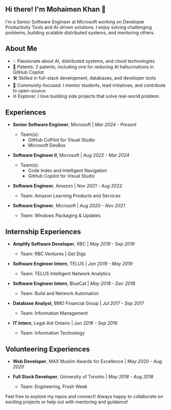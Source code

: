 ## Hi there! I'm Mohaimen Khan 👋

I'm a Senior Software Engineer at Microsoft working on Developer Productivity Tools and AI-driven solutions. I enjoy solving challenging problems, building scalable distributed systems, and mentoring others.

## About Me

- 💡 Passionate about AI, distributed systems, and cloud technologies
- 🥇 Patents: 2 patents, including one for reducing AI hallucinations in GitHub Copilot
- 🛠️ Skilled in full-stack development, databases, and developer tools
- 🚀 Community-focused: I mentor students, lead initiatives, and contribute to open-source
- 🌐 Explorer: I love building side projects that solve real-world problem.

## **Experiences**
- **Senior Software Engineer**, Microsoft | *Mar 2024 - Present*  
  - Team(s):
    - GitHub CoPilot for Visual Studio
    - Microsoft DevBox

- **Software Engineer II**, Microsoft | *Aug 2022 - Mar 2024*  
  - Team(s):
    - Code Index and Intelligent Navigation
    - GitHub Copilot for Visual Studio

- **Software Engineer**, Amazon | *Nov 2021 - Aug 2022*  
  - Team: Amazon Learning Products and Services

- **Software Engineer**, Microsoft | *Aug 2020 - Nov 2021*  
  - Team: Windows Packaging & Updates

## **Internship Experiences**
- **Amplify Software Developer**, RBC | *May 2019 - Sep 2019*  
  - Team: RBC Ventures | Get Digs  

- **Software Engineer Intern**, TELUS | *Jan 2019 - May 2019*  
  - Team: TELUS Intelligent Network Analytics  

- **Software Engineer Intern**, BlueCat | *May 2018 - Dec 2018*  
  - Team: Build and Network Automation  

- **Database Analyst**, BMO Financial Group | *Jul 2017 - Sep 2017*  
  - Team: Information Management  

- **IT Intern**, Legal Aid Ontario | *Jun 2016 - Sep 2016*  
  - Team: Information Technology

## **Volunteering Experiences**
- **Web Developer**, MAX Muslim Awards for Excellence | *May 2020 - Aug 2020*
 
- **Full Stack Developer**, University of Toronto | *May 2018 - Aug 2018*  
  - Team: Engineering, Frosh Week

Feel free to explore my repos and connect! Always happy to collaborate on exciting projects or help out with mentoring and guidance!


